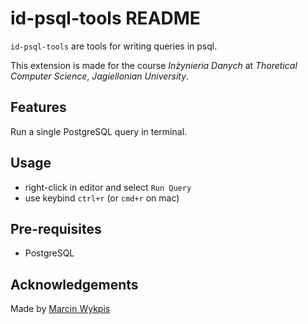 # id-psql-tools README

`id-psql-tools` are tools for writing queries in psql.

This extension is made for the course *Inżynieria Danych* at *Thoretical Computer Science*, *Jagiellonian University*.

## Features
Run a single PostgreSQL query in terminal.

## Usage
* right-click in editor and select `Run Query`
* use keybind `ctrl+r` (or `cmd+r` on mac)
  
## Pre-requisites
* PostgreSQL

## Acknowledgements
Made by [Marcin Wykpis](https://github.com/Marwyk2003)